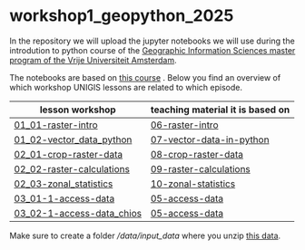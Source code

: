 # workshop1_geopython_2025

In the repository we will upload the jupyter notebooks we will use during the introdution to python course of the [Geographic Information Sciences master program of the Vrije Universiteit Amsterdam](https://vu.nl/en/education/master/geographical-information-sciences). 

The notebooks are based on [this course](https://esciencecenter-digital-skills.github.io/geospatial-python/index.html) . Below you find an overview of which workshop UNIGIS lessons are related to which episode.

| lesson workshop | teaching material it is based on |
|-------|-------|
|[01_01-raster-intro](01_day_1/01_01-raster-intro.ipynb)| [06-raster-intro](https://esciencecenter-digital-skills.github.io/geospatial-python/06-raster-intro.html)|
|[01_02-vector_data_python](01_day_1/01_02-vector_data_python.ipynb) | [07-vector-data-in-python](https://esciencecenter-digital-skills.github.io/geospatial-python/07-vector-data-in-python.html)|
|[02_01-crop-raster-data](02_day_2/02_01-crop-raster-data.ipynb) | [08-crop-raster-data](https://esciencecenter-digital-skills.github.io/geospatial-python/08-crop-raster-data.html)|
|[02_02-raster-calculations](02_day_2/02_02-raster-calculations.ipynb) | [09-raster-calculations](https://esciencecenter-digital-skills.github.io/geospatial-python/09-raster-calculations.html)|
|[02_03-zonal_statistics](02_day_2/02_03-zonal_statistics.ipynb) | [10-zonal-statistics](https://esciencecenter-digital-skills.github.io/geospatial-python/10-zonal-statistics.html)|
|[03_01-1-access-data](03_day_3/03_01-1-access-data.ipynb) | [05-access-data](https://esciencecenter-digital-skills.github.io/geospatial-python/05-access-data.html)|
|[03_02-1-access-data_chios](03_day_3/03_02-1-access-data_chios.ipynb) | [05-access-data](https://esciencecenter-digital-skills.github.io/geospatial-python/05-access-data.html)|

Make sure to create a folder */data/input_data* where you unzip [this data](https://figshare.com/ndownloader/articles/25721754/versions/3).
